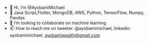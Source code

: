 - 👋 Hi, I’m @AyobamiMichael
- 🌱 Java Script,Flutter, MongoDB, AWS, Python, TensorFlow, Numpy, Pandas
- 💞️ I’m looking to collaborate on machine learning
- 📫 How to reach me on tweeter: @ayobamimichael, linkedin: ayobamimichael, ayobamiwealth@gmail.com

<!---
AyobamiMichael/AyobamiMichael is a ✨ special ✨ repository because its `README.md` (this file) appears on your GitHub profile.
You can click the Preview link to take a look at your changes.
--->
